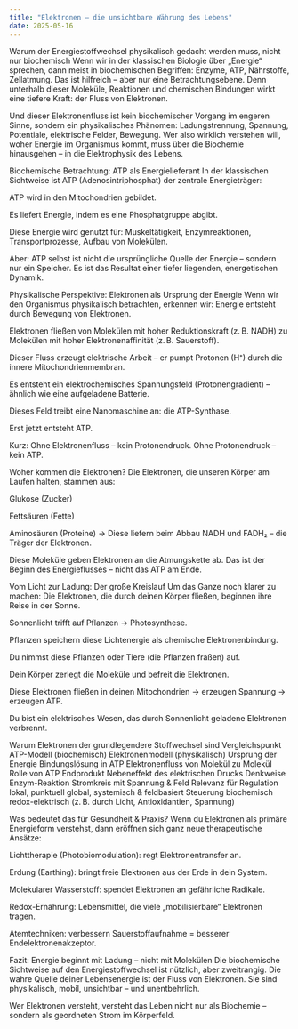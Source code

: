```yaml
---
title: "Elektronen – die unsichtbare Währung des Lebens"
date: 2025-05-16
---
```


Warum der Energiestoffwechsel physikalisch gedacht werden muss, nicht nur biochemisch
Wenn wir in der klassischen Biologie über „Energie“ sprechen, dann meist in biochemischen Begriffen: Enzyme, ATP, Nährstoffe, Zellatmung. Das ist hilfreich – aber nur eine Betrachtungsebene. Denn unterhalb dieser Moleküle, Reaktionen und chemischen Bindungen wirkt eine tiefere Kraft: der Fluss von Elektronen.

Und dieser Elektronenfluss ist kein biochemischer Vorgang im engeren Sinne, sondern ein physikalisches Phänomen:
Ladungstrennung, Spannung, Potentiale, elektrische Felder, Bewegung.
Wer also wirklich verstehen will, woher Energie im Organismus kommt, muss über die Biochemie hinausgehen – in die Elektrophysik des Lebens.

Biochemische Betrachtung: ATP als Energielieferant
In der klassischen Sichtweise ist ATP (Adenosintriphosphat) der zentrale Energieträger:

ATP wird in den Mitochondrien gebildet.

Es liefert Energie, indem es eine Phosphatgruppe abgibt.

Diese Energie wird genutzt für: Muskeltätigkeit, Enzymreaktionen, Transportprozesse, Aufbau von Molekülen.

Aber: ATP selbst ist nicht die ursprüngliche Quelle der Energie – sondern nur ein Speicher.
Es ist das Resultat einer tiefer liegenden, energetischen Dynamik.

Physikalische Perspektive: Elektronen als Ursprung der Energie
Wenn wir den Organismus physikalisch betrachten, erkennen wir:
Energie entsteht durch Bewegung von Elektronen.

Elektronen fließen von Molekülen mit hoher Reduktionskraft (z. B. NADH) zu Molekülen mit hoher Elektronenaffinität (z. B. Sauerstoff).

Dieser Fluss erzeugt elektrische Arbeit – er pumpt Protonen (H⁺) durch die innere Mitochondrienmembran.

Es entsteht ein elektrochemisches Spannungsfeld (Protonengradient) – ähnlich wie eine aufgeladene Batterie.

Dieses Feld treibt eine Nanomaschine an: die ATP-Synthase.

Erst jetzt entsteht ATP.

Kurz: Ohne Elektronenfluss – kein Protonendruck. Ohne Protonendruck – kein ATP.

Woher kommen die Elektronen?
Die Elektronen, die unseren Körper am Laufen halten, stammen aus:

Glukose (Zucker)

Fettsäuren (Fette)

Aminosäuren (Proteine)
→ Diese liefern beim Abbau NADH und FADH₂ – die Träger der Elektronen.

Diese Moleküle geben Elektronen an die Atmungskette ab.
Das ist der Beginn des Energieflusses – nicht das ATP am Ende.

Vom Licht zur Ladung: Der große Kreislauf
Um das Ganze noch klarer zu machen: Die Elektronen, die durch deinen Körper fließen, beginnen ihre Reise in der Sonne.

Sonnenlicht trifft auf Pflanzen → Photosynthese.

Pflanzen speichern diese Lichtenergie als chemische Elektronenbindung.

Du nimmst diese Pflanzen oder Tiere (die Pflanzen fraßen) auf.

Dein Körper zerlegt die Moleküle und befreit die Elektronen.

Diese Elektronen fließen in deinen Mitochondrien → erzeugen Spannung → erzeugen ATP.

Du bist ein elektrisches Wesen, das durch Sonnenlicht geladene Elektronen verbrennt.

Warum Elektronen der grundlegendere Stoffwechsel sind
Vergleichspunkt	ATP-Modell (biochemisch)	Elektronenmodell (physikalisch)
Ursprung der Energie	Bindungslösung in ATP	Elektronenfluss von Molekül zu Molekül
Rolle von ATP	Endprodukt	Nebeneffekt des elektrischen Drucks
Denkweise	Enzym-Reaktion	Stromkreis mit Spannung & Feld
Relevanz für Regulation	lokal, punktuell	global, systemisch & feldbasiert
Steuerung	biochemisch	redox-elektrisch (z. B. durch Licht, Antioxidantien, Spannung)

Was bedeutet das für Gesundheit & Praxis?
Wenn du Elektronen als primäre Energieform verstehst, dann eröffnen sich ganz neue therapeutische Ansätze:

Lichttherapie (Photobiomodulation): regt Elektronentransfer an.

Erdung (Earthing): bringt freie Elektronen aus der Erde in dein System.

Molekularer Wasserstoff: spendet Elektronen an gefährliche Radikale.

Redox-Ernährung: Lebensmittel, die viele „mobilisierbare“ Elektronen tragen.

Atemtechniken: verbessern Sauerstoffaufnahme = besserer Endelektronenakzeptor.

Fazit: Energie beginnt mit Ladung – nicht mit Molekülen
Die biochemische Sichtweise auf den Energiestoffwechsel ist nützlich, aber zweitrangig.
Die wahre Quelle deiner Lebensenergie ist der Fluss von Elektronen.
Sie sind physikalisch, mobil, unsichtbar – und unentbehrlich.

Wer Elektronen versteht, versteht das Leben nicht nur als Biochemie –
sondern als geordneten Strom im Körperfeld.
